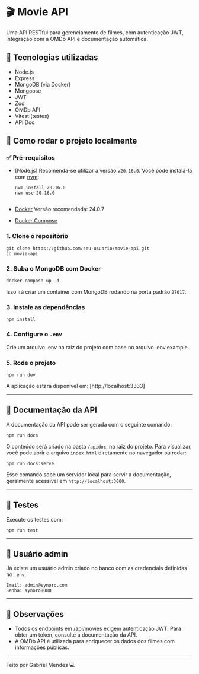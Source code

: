 # 🎬 Movie API

Uma API RESTful para gerenciamento de filmes, com autenticação JWT, integração com a OMDb API e documentação automática.

## 🚀 Tecnologias utilizadas

- Node.js
- Express
- MongoDB (via Docker)
- Mongoose
- JWT
- Zod
- OMDb API
- Vitest (testes)
- API Doc

## 🧪 Como rodar o projeto localmente

### ✅ Pré-requisitos

- [Node.js]
  Recomenda-se utilizar a versão `v20.16.0`. Você pode instalá-la com [nvm](https://github.com/nvm-sh/nvm):

  ```
  nvm install 20.16.0
  nvm use 20.16.0


- [Docker](https://www.docker.com/)
  Versão recomendada: 24.0.7

- [Docker Compose](https://docs.docker.com/compose/)

### 1. Clone o repositório

```
git clone https://github.com/seu-usuario/movie-api.git
cd movie-api
```

### 2. Suba o MongoDB com Docker

```
docker-compose up -d
```

Isso irá criar um container com MongoDB rodando na porta padrão `27017`.

### 3. Instale as dependências

```
npm install
```

### 4. Configure o `.env`

Crie um arquivo .env na raiz do projeto com base no arquivo .env.example.

### 5. Rode o projeto

```
npm run dev
```

A aplicação estará disponível em: [http://localhost:3333]

---

## 🧾 Documentação da API

A documentação da API pode ser gerada com o seguinte comando:

```
npm run docs
```

O conteúdo será criado na pasta `/apidoc`, na raiz do projeto. Para visualizar, você pode abrir o arquivo `index.html` diretamente no navegador ou rodar:

```
npm run docs:serve
```

Esse comando sobe um servidor local para servir a documentação, geralmente acessível em `http://localhost:3000`.


---

## 🧪 Testes

Execute os testes com:

```
npm run test
```

---

## 👮 Usuário admin

Já existe um usuário admin criado no banco com as credenciais definidas no `.env`:

```text
Email: admin@synoro.com
Senha: synoro8080
```

---

## 📌 Observações

- Todos os endpoints em /api/movies exigem autenticação JWT. Para obter um token, consulte a documentação da API.
- A OMDb API é utilizada para enriquecer os dados dos filmes com informações públicas.

---

Feito por Gabriel Mendes 💻